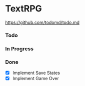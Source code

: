 # TextRPG
https://github.com/todomd/todo.md

### Todo

### In Progress

### Done
- [x] Implement Save States
- [x] Implement Game Over